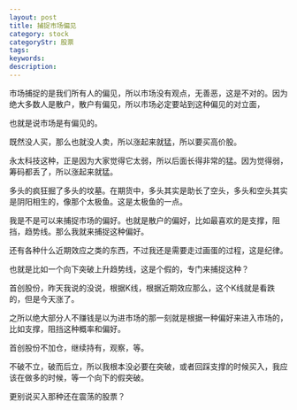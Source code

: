 ```yaml
---
layout: post
title: 捕捉市场偏见
category: stock
categoryStr: 股票
tags: 
keywords: 
description: 
---
```



市场捕捉的是我们所有人的偏见，所以市场没有观点，无善恶，这是不对的。因为绝大多数人是散户，散户有偏见，所以市场必定要站到这种偏见的对立面，

也就是说市场是有偏见的。

既然没人买，那么也就没人卖，所以涨起来就猛，所以要买高价股。

永太科技这种，正是因为大家觉得它太弱，所以后面长得非常的猛。因为觉得弱，筹码都丢了，所以涨起来就猛。

多头的疯狂掘了多头的坟墓。在期货中，多头其实是助长了空头，多头和空头其实是阴阳相生的，像那个太极鱼。这是太极鱼的一点。


我是不是可以来捕捉市场的偏好。也就是散户的偏好，比如最喜欢的是支撑，阻挡，趋势线。那么我就来捕捉这种偏好。

还有各种什么近期效应之类的东西，不过我还是需要走过画蛋的过程，这是纪律。

也就是比如一个向下突破上升趋势线，这是个假的，专门来捕捉这种？

首创股份，昨天我说的没说，根据K线，根据近期效应那么，这个K线就是看跌的，但是今天涨了。

之所以绝大部分人不赚钱是以为进市场的那一刻就是根据一种偏好来进入市场的，比如支撑，阻挡这种概率和偏好。

首创股份不加仓，继续持有，观察，等。

不破不立，破而后立，所以我根本没必要在突破，或者回踩支撑的时候买入，我应该在做多的时候，等一个向下的假突破。

更别说买入那种还在震荡的股票？

